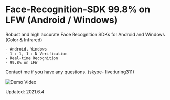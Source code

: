 # Face-Recognition-SDK     99.8% on LFW  (Android / Windows)

Robust and high accurate Face Recognition SDKs for Android and Windows  (Color & Infrared)

    - Android, Windows
    - 1 : 1, 1 : N Verification
    - Real-time Recognition
    - 99.8% on LFW

Contact me if you have any questions. (skype- live:turing311)

![Demo Video](https://github.com/Nikit333/Face-Recognition-SDK/raw/main/video.gif)

Updated: 2021.6.4
